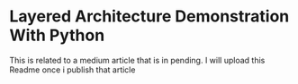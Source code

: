 # Layered Architecture Demonstration With Python
This is related to a medium article that is in pending. I will upload this Readme once i publish that article
